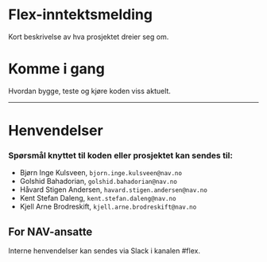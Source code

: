 Flex-inntektsmelding
================

Kort beskrivelse av hva prosjektet dreier seg om.

# Komme i gang

Hvordan bygge, teste og kjøre koden viss aktuelt.

---

# Henvendelser

### Spørsmål knyttet til koden eller prosjektet kan sendes til:
* Bjørn Inge Kulsveen, `bjorn.inge.kulsveen@nav.no`
* Golshid Bahadorian, `golshid.bahadorian@nav.no`
* Håvard Stigen Andersen, `havard.stigen.andersen@nav.no`
* Kent Stefan Daleng, `kent.stefan.daleng@nav.no`
* Kjell Arne Brodreskift, `kjell.arne.brodreskift@nav.no`

## For NAV-ansatte

Interne henvendelser kan sendes via Slack i kanalen #flex.
